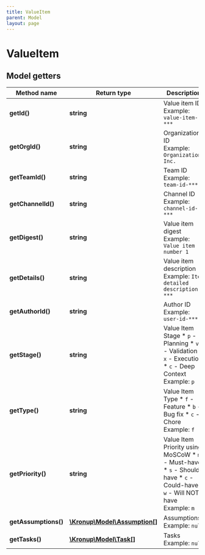 ```yaml
---
title: ValueItem
parent: Model
layout: page
---
```


# ValueItem

## Model getters

Method name | Return type | Description
------------ | ------------- | -------------
**getId()** | **string** | Value item ID <br>Example: `value-item-***` 
**getOrgId()** | **string** | Organization ID <br>Example: `Organization, Inc.` 
**getTeamId()** | **string** | Team ID <br>Example: `team-id-***` 
**getChannelId()** | **string** | Channel ID <br>Example: `channel-id-***` 
**getDigest()** | **string** | Value item digest <br>Example: `Value item number 1` 
**getDetails()** | **string** | Value item description <br>Example: `Item detailed description ***` 
**getAuthorId()** | **string** | Author ID <br>Example: `user-id-***` 
**getStage()** | **string** | Value Item Stage    * `p` - Planning   * `v` - Validation   * `x` - Execution   * `c` - Deep Context <br>Example: `p` 
**getType()** | **string** | Value Item Type    * `f` - Feature   * `b` - Bug fix   * `c` - Chore <br>Example: `f` 
**getPriority()** | **string** | Value Item Priority using MoSCoW    * `m` - Must-have   * `s` - Should-have   * `c` - Could-have   * `w` - Will NOT have <br>Example: `m` 
**getAssumptions()** | [**\Kronup\Model\Assumption[]**](../Assumption) | Assumptions <br>Example: `null` 
**getTasks()** | [**\Kronup\Model\Task[]**](../Task) | Tasks <br>Example: `null` 


